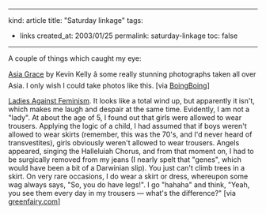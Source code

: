 -----
kind: article
title: "Saturday linkage"
tags:
- links
created_at: 2003/01/25
permalink: saturday-linkage
toc: false
-----

<p>A couple of things which caught my eye:</p>

<p><a href="http://www.asiagrace.com/index.php" title="Asia Grace">Asia Grace</a> by Kevin Kelly â some really stunning photographs taken all over Asia. I only wish I could take photos like this. [via <a href="http://www.boingboing.net" title="BoingBoing">BoingBoing</a>]</p>

<p><a href="http://www.ladiesagainstfeminism.org/index2.htm" title="">Ladies Against Feminism</a>. It looks like a total wind up, but apparently it isn't, which makes me laugh and despair at the same time. Evidently, I am not a "lady". At about the age of 5, I found out that girls were allowed to wear trousers. Applying the logic of a child, I had assumed that if boys weren't allowed to wear skirts (remember, this was the 70's, and I'd never heard of transvestites), girls obviously weren't allowed to wear trousers. Angels appeared, singing the Halleluiah Chorus, and from that moment on, I had to be surgically removed from my jeans (I nearly spelt that "genes", which would have been a bit of a Darwinian slip). You just can't climb trees in a skirt. On very rare occasions, I do wear a skirt or dress, whereupon some wag always says, "So, you do have legs!". I go "hahaha" and think, "Yeah, you see them every day in my trousers &mdash; what's the difference?" [via <a href="http://www.greenfairy.com/" title="Green Fairy">greenfairy.com</a>]</p>


